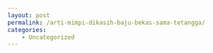 ```yaml
---
layout: post
permalink: /arti-mimpi-dikasih-baju-bekas-sama-tetangga/
categories:
    - Uncategorized
---
```


